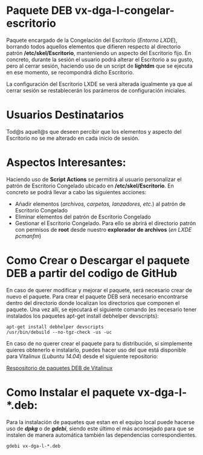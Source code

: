 # Paquete DEB vx-dga-l-congelar-escritorio
Paquete encargado de la Congelación del Escritorio (*Entorno LXDE*), borrando todos aquellos elementos que difieren respecto al directorio patrón **/etc/skel/Escritorio**,  manteniendo un aspecto del Escritorio fijo.  En concreto, durante la sesión el usuario podrá alterar el Escritorio a su gusto, pero al cerrar sesión, haciendo uso de un script de **lightdm** que se ejecuta en ese momento, se recompondrá dicho Escritorio.

La configuración del Escritorio LXDE se verá alterada igualmente ya que al cerrar sesión se restablecerán los parámeros de configuración iniciales.

# Usuarios Destinatarios

Tod@s aquell@s que deseen percibir que los elementos y aspecto del Escritorio no se me alterado en cada inicio de sesión.

# Aspectos Interesantes:

Haciendo uso de **Script Actions** se permitirá al usuario personalizar el patrón de Escritorio Congelado ubicado en **/etc/skel/Escritorio**.  En concreto se podrá llevar a cabo las siguientes acciones:

* Añadir elementos (*archivos, carpetas, lanzadores, etc.*) al patrón de Escritorio Congelado
* Eliminar elementos del patrón de Escritorio Congelado
* Gestionar el Escritorio Congelado.  Para ello se abrirá el directorio patrón con permisos de **root** desde nuestro **explorador de archivos** (*en LXDE pcmanfm*)

# Como Crear o Descargar el paquete DEB a partir del codigo de GitHub
En caso de querer modificar y mejorar el paquete, será necesario crear de nuevo el paquete.  Para crear el paquete DEB será necesario encontrarse dentro del directorio donde localizan los directorios que componen el paquete.  Una vez allí, se ejecutará el siguiente comando (es necesario tener instalados los paquetes apt-get install debhelper devscripts):

```
apt-get install debhelper devscripts
/usr/bin/debuild --no-tgz-check -us -uc
```

En caso de no querer crear el paquete para tu distribución, si simplemente quieres obtenerlo e instalarlo, puedes hacer uso del que está disponible para Vitalinux (*Lubuntu 14.04*) desde el siguiente repositorio:

[Respositorio de paquetes DEB de Vitalinux](http://migasfree.educa.aragon.es/repo/Lubuntu-14.04/STORES/base/)

# Como Instalar el paquete vx-dga-l-*.deb:

Para la instalación de paquetes que estan en el equipo local puede hacerse uso de ***dpkg*** o de ***gdebi***, siendo este último el más aconsejado para que se instalen de manera automática también las dependencias correspondientes.
```
gdebi vx-dga-l-*.deb
```

